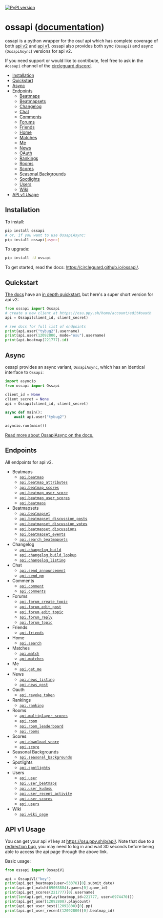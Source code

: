 [![PyPI version](https://badge.fury.io/py/ossapi.svg)](https://pypi.org/project/ossapi/)

# ossapi ([documentation](https://circleguard.github.io/ossapi/))

ossapi is a python wrapper for the osu! api which has complete coverage of both [api v2](https://osu.ppy.sh/docs/index.html) and [api v1](https://github.com/ppy/osu-api/wiki). ossapi also provides both sync (`Ossapi`) and async (`OssapiAsync`) versions for api v2.

If you need support or would like to contribute, feel free to ask in the `#ossapi` channel of the [circleguard discord](https://discord.gg/e84qxkQ).

* [Installation](#installation)
* [Quickstart](#quickstart)
* [Async](#async)
* [Endpoints](#endpoints)
  * [Beatmaps](#endpoints-beatmaps)
  * [Beatmapsets](#endpoints-beatmapsets)
  * [Changelog](#endpoints-changelog)
  * [Chat](#endpoints-chat)
  * [Comments](#endpoints-comments)
  * [Forums](#endpoints-forums)
  * [Friends](#endpoints-friends)
  * [Home](#endpoints-home)
  * [Matches](#endpoints-matches)
  * [Me](#endpoints-me)
  * [News](#endpoints-news)
  * [OAuth](#endpoints-oauth)
  * [Rankings](#endpoints-rankings)
  * [Rooms](#endpoints-rooms)
  * [Scores](#endpoints-scores)
  * [Seasonal Backgrounds](#endpoints-seasonal-backgrounds)
  * [Spotlights](#endpoints-spotlights)
  * [Users](#endpoints-users)
  * [Wiki](#endpoints-wiki)
* [API v1 Usage](#api-v1-usage)


## Installation

To install:

```bash
pip install ossapi
# or, if you want to use OssapiAsync:
pip install ossapi[async]
```

To upgrade:

```bash
pip install -U ossapi
```

To get started, read the docs: https://circleguard.github.io/ossapi/.

## Quickstart

[The docs](https://circleguard.github.io/ossapi/) have an [in depth quickstart](https://circleguard.github.io/ossapi/creating-a-client.html), but here's a super short version for api v2:

```python
from ossapi import Ossapi
# create a new client at https://osu.ppy.sh/home/account/edit#oauth
api = Ossapi(client_id, client_secret)

# see docs for full list of endpoints
print(api.user("tybug2").username)
print(api.user(12092800, mode="osu").username)
print(api.beatmap(221777).id)
```

## Async

ossapi provides an async variant, `OssapiAsync`, which has an identical interface to `Ossapi`:

```python
import asyncio
from ossapi import Ossapi

client_id = None
client_secret = None
api = Ossapi(client_id, client_secret)

async def main():
    await api.user("tybug2")

asyncio.run(main())
```

[Read more about OssapiAsync on the docs.](https://circleguard.github.io/ossapi/async.html)

## Endpoints

All endpoints for api v2.

* Beatmaps<a name="endpoints-beatmaps"></a>
  * [`api.beatmap`](https://circleguard.github.io/ossapi/endpoints.html#ossapi.ossapiv2.Ossapi.beatmap)
  * [`api.beatmap_attributes`](https://circleguard.github.io/ossapi/endpoints.html#ossapi.ossapiv2.Ossapi.beatmap_attributes)
  * [`api.beatmap_scores`](https://circleguard.github.io/ossapi/endpoints.html#ossapi.ossapiv2.Ossapi.beatmap_scores)
  * [`api.beatmap_user_score`](https://circleguard.github.io/ossapi/endpoints.html#ossapi.ossapiv2.Ossapi.beatmap_user_score)
  * [`api.beatmap_user_scores`](https://circleguard.github.io/ossapi/endpoints.html#ossapi.ossapiv2.Ossapi.beatmap_user_scores)
  * [`api.beatmaps`](https://circleguard.github.io/ossapi/endpoints.html#ossapi.ossapiv2.Ossapi.beatmaps)
* Beatmapsets<a name="endpoints-beatmapsets"></a>
  * [`api.beatmapset`](https://circleguard.github.io/ossapi/endpoints.html#ossapi.ossapiv2.Ossapi.beatmapset)
  * [`api.beatmapset_discussion_posts`](https://circleguard.github.io/ossapi/endpoints.html#ossapi.ossapiv2.Ossapi.beatmapset_discussion_posts)
  * [`api.beatmapset_discussion_votes`](https://circleguard.github.io/ossapi/endpoints.html#ossapi.ossapiv2.Ossapi.beatmapset_discussion_votes)
  * [`api.beatmapset_discussions`](https://circleguard.github.io/ossapi/endpoints.html#ossapi.ossapiv2.Ossapi.beatmapset_discussions)
  * [`api.beatmapset_events`](https://circleguard.github.io/ossapi/endpoints.html#ossapi.ossapiv2.Ossapi.beatmapset_events)
  * [`api.search_beatmapsets`](https://circleguard.github.io/ossapi/endpoints.html#ossapi.ossapiv2.Ossapi.search_beatmapsets)
* Changelog<a name="endpoints-changelog"></a>
  * [`api.changelog_build`](https://circleguard.github.io/ossapi/endpoints.html#ossapi.ossapiv2.Ossapi.changelog_build)
  * [`api.changelog_build_lookup`](https://circleguard.github.io/ossapi/endpoints.html#ossapi.ossapiv2.Ossapi.changelog_build_lookup)
  * [`api.changelog_listing`](https://circleguard.github.io/ossapi/endpoints.html#ossapi.ossapiv2.Ossapi.changelog_listing)
* Chat<a name="endpoints-chat"></a>
  * [`api.send_announcement`](https://circleguard.github.io/ossapi/endpoints.html#ossapi.ossapiv2.Ossapi.send_announcement)
  * [`api.send_pm`](https://circleguard.github.io/ossapi/endpoints.html#ossapi.ossapiv2.Ossapi.send_pm)
* Comments<a name="endpoints-comments"></a>
  * [`api.comment`](https://circleguard.github.io/ossapi/endpoints.html#ossapi.ossapiv2.Ossapi.comment)
  * [`api.comments`](https://circleguard.github.io/ossapi/endpoints.html#ossapi.ossapiv2.Ossapi.comments)
* Forums<a name="endpoints-forums"></a>
  * [`api.forum_create_topic`](https://circleguard.github.io/ossapi/endpoints.html#ossapi.ossapiv2.Ossapi.forum_create_topic)
  * [`api.forum_edit_post`](https://circleguard.github.io/ossapi/endpoints.html#ossapi.ossapiv2.Ossapi.forum_edit_post)
  * [`api.forum_edit_topic`](https://circleguard.github.io/ossapi/endpoints.html#ossapi.ossapiv2.Ossapi.forum_edit_topic)
  * [`api.forum_reply`](https://circleguard.github.io/ossapi/endpoints.html#ossapi.ossapiv2.Ossapi.forum_reply)
  * [`api.forum_topic`](https://circleguard.github.io/ossapi/endpoints.html#ossapi.ossapiv2.Ossapi.forum_topic)
* Friends<a name="endpoints-friends"></a>
  * [`api.friends`](https://circleguard.github.io/ossapi/endpoints.html#ossapi.ossapiv2.Ossapi.friends)
* Home<a name="endpoints-home"></a>
  * [`api.search`](https://circleguard.github.io/ossapi/endpoints.html#ossapi.ossapiv2.Ossapi.search)
* Matches<a name="endpoints-matches"></a>
  * [`api.match`](https://circleguard.github.io/ossapi/endpoints.html#ossapi.ossapiv2.Ossapi.match)
  * [`api.matches`](https://circleguard.github.io/ossapi/endpoints.html#ossapi.ossapiv2.Ossapi.matches)
* Me<a name="endpoints-me"></a>
  * [`api.get_me`](https://circleguard.github.io/ossapi/endpoints.html#ossapi.ossapiv2.Ossapi.get_me)
* News<a name="endpoints-news"></a>
  * [`api.news_listing`](https://circleguard.github.io/ossapi/endpoints.html#ossapi.ossapiv2.Ossapi.news_listing)
  * [`api.news_post`](https://circleguard.github.io/ossapi/endpoints.html#ossapi.ossapiv2.Ossapi.news_post)
* Oauth<a name="endpoints-oauth"></a>
  * [`api.revoke_token`](https://circleguard.github.io/ossapi/endpoints.html#ossapi.ossapiv2.Ossapi.revoke_token)
* Rankings<a name="endpoints-rankings"></a>
  * [`api.ranking`](https://circleguard.github.io/ossapi/endpoints.html#ossapi.ossapiv2.Ossapi.ranking)
* Rooms<a name="endpoints-rooms"></a>
  * [`api.multiplayer_scores`](https://circleguard.github.io/ossapi/endpoints.html#ossapi.ossapiv2.Ossapi.multiplayer_scores)
  * [`api.room`](https://circleguard.github.io/ossapi/endpoints.html#ossapi.ossapiv2.Ossapi.room)
  * [`api.room_leaderboard`](https://circleguard.github.io/ossapi/endpoints.html#ossapi.ossapiv2.Ossapi.room_leaderboard)
  * [`api.rooms`](https://circleguard.github.io/ossapi/endpoints.html#ossapi.ossapiv2.Ossapi.rooms)
* Scores<a name="endpoints-scores"></a>
  * [`api.download_score`](https://circleguard.github.io/ossapi/endpoints.html#ossapi.ossapiv2.Ossapi.download_score)
  * [`api.score`](https://circleguard.github.io/ossapi/endpoints.html#ossapi.ossapiv2.Ossapi.score)
* Seasonal Backgrounds<a name="endpoints-seasonal-backgrounds"></a>
  * [`api.seasonal_backgrounds`](https://circleguard.github.io/ossapi/endpoints.html#ossapi.ossapiv2.Ossapi.seasonal_backgrounds)
* Spotlights<a name="endpoints-spotlights"></a>
  * [`api.spotlights`](https://circleguard.github.io/ossapi/endpoints.html#ossapi.ossapiv2.Ossapi.spotlights)
* Users<a name="endpoints-users"></a>
  * [`api.user`](https://circleguard.github.io/ossapi/endpoints.html#ossapi.ossapiv2.Ossapi.user)
  * [`api.user_beatmaps`](https://circleguard.github.io/ossapi/endpoints.html#ossapi.ossapiv2.Ossapi.user_beatmaps)
  * [`api.user_kudosu`](https://circleguard.github.io/ossapi/endpoints.html#ossapi.ossapiv2.Ossapi.user_kudosu)
  * [`api.user_recent_activity`](https://circleguard.github.io/ossapi/endpoints.html#ossapi.ossapiv2.Ossapi.user_recent_activity)
  * [`api.user_scores`](https://circleguard.github.io/ossapi/endpoints.html#ossapi.ossapiv2.Ossapi.user_scores)
  * [`api.users`](https://circleguard.github.io/ossapi/endpoints.html#ossapi.ossapiv2.Ossapi.users)
* Wiki<a name="endpoints-wiki"></a>
  * [`api.wiki_page`](https://circleguard.github.io/ossapi/endpoints.html#ossapi.ossapiv2.Ossapi.wiki_page)

## API v1 Usage

You can get your api v1 key at <https://osu.ppy.sh/p/api/>. Note that due to a [redirection bug](https://github.com/ppy/osu-web/issues/2867), you may need to log in and wait 30 seconds before being able to access the api page through the above link.

Basic usage:

```python
from ossapi import OssapiV1

api = OssapiV1("key")
print(api.get_beatmaps(user=53378)[0].submit_date)
print(api.get_match(69063884).games[0].game_id)
print(api.get_scores(221777)[0].username)
print(len(api.get_replay(beatmap_id=221777, user=6974470)))
print(api.get_user(12092800).playcount)
print(api.get_user_best(12092800)[0].pp)
print(api.get_user_recent(12092800)[0].beatmap_id)
```
